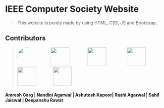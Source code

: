 # IEEE Computer Society Website
> This website is purely made by using HTML, CSS, JS and Bootstrap.

## Contributors
> <a href="https://github.com/amreshgarg21"><img src=https://user-images.githubusercontent.com/101355193/178159970-49e8fac3-d25c-49bc-80f5-0e22b5961b94.jpg width=60px height=60px style="border-radius:50%"></a>&nbsp;&nbsp;&nbsp;&nbsp;&nbsp;&nbsp;&nbsp;&nbsp;&nbsp;&nbsp;&nbsp;&nbsp;<a href="https://github.com/neophilic-coder"><img src=https://user-images.githubusercontent.com/101355193/178160229-393fca8d-3f2a-4e9d-8f4e-943655b20f92.jpg width=60px height=60px></a>&nbsp;&nbsp;&nbsp;&nbsp;&nbsp;&nbsp;&nbsp;&nbsp;&nbsp;&nbsp;&nbsp;&nbsp;&nbsp;&nbsp;&nbsp;<a href="https://www.github.com/Kapoor-0905"><img src=https://user-images.githubusercontent.com/101355193/178160290-f5624463-193d-4d12-9793-53456e05a16a.jpg width=60px height=60px></a>&nbsp;&nbsp;&nbsp;&nbsp;&nbsp;&nbsp;&nbsp;&nbsp;&nbsp;&nbsp;&nbsp;&nbsp;&nbsp;&nbsp;&nbsp;&nbsp;&nbsp;<a href="https://www.github.com/rashi2911"><img src=https://user-images.githubusercontent.com/101355193/178275284-8a917913-5269-452b-838c-70b716194857.jpeg width=60px height=60px></a>&nbsp;&nbsp;&nbsp;&nbsp;&nbsp;&nbsp;&nbsp;&nbsp;&nbsp;&nbsp;&nbsp;<a href="https://www.github.com/sahil149"><img src=https://user-images.githubusercontent.com/101355193/178756592-cb6276f1-bc42-43f2-a797-d6cda4f91d7a.jpeg width=60px height=60px></a>&nbsp;&nbsp;&nbsp;&nbsp;&nbsp;&nbsp;&nbsp;&nbsp;&nbsp;&nbsp;&nbsp;&nbsp;&nbsp;&nbsp;<a href="https://github.com/deepanshu-rawat6"><img src=https://user-images.githubusercontent.com/101355193/180200692-c88c47d6-0789-423c-9e6b-111053628353.jpg width=60px height=60px></a>

#### Amresh Garg | Nandini Agarwal | Ashutosh Kapoor| Rashi Agarwal | Sahil Jaiswal | Deepanshu Rawat
